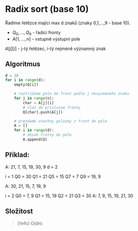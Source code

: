 # Radix sort (base 10)
Řadíme řetězce mající max d znaků (znaky 0,1,...,9 - base 10).

- $Q_0, ..., Q_9$ - řadící fronty
- $A[1,...,n]$ - vstupně výstupní pole

$A[j][i]$ - j-tý řetězec, i-tý nejméně významný znak

## Algoritmus
```Python
d = 10
for i in range(d):
	empty(Q[i])

	# roztridime pole do front podle j nevyzmaneho znaku
	for j in range(n):
		char = A[j][i]
		# vloz do prislusne fronty
		Q[char].push(A[j])

	# prendame vsechny polozky z front do pole
	A = []
	for i in range(d):
		# obsah frotny do pole
		A.append(Q)
```

## Příklad:
A: 21, 7, 15, 19, 30, 9
d = 2

i = 1
Q0 = 30
Q1 = 21
Q5 = 15
Q7 = 7
Q9 = 19, 9

A: 30, 21, 15, 7, 19, 9

i = 2
Q0 = 7, 9
Q1 = 15, 19
Q2 = 21
Q3 = 30
A: 7, 9, 15, 19, 21, 30
## Složitost
> [!info] O(dn)